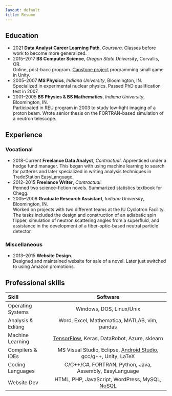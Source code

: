 ```yaml
---
layout: default
title: Resume
---
```


## Education
* 2021 **Data Analyst Career Learning Path**, *Coursera*.
Classes before work to become more generalized.
* 2015–2017 **BS Computer Science**, *Oregon State University*, Corvallis, OR.  
Online, post-bacc program. [Capstone project](https://youtu.be/5IsP7MNEriI) programming small game in Unity.
* 2005–2007 **MS Physics**, *Indiana University*, Bloomington, IN.  
Specialized in experimental nuclear physics. Passed PhD qualification test in 2007.
* 2001–2005 **BS Physics & BS Mathematics**, *Indiana University*, Bloomington, IN.  
Participated in REU program in 2003 to study low-light imaging of a proton beam. Wrote senior thesis on the FORTRAN-based simulation of a neutron telescope.

## Experience

### Vocational
* 2018-Current **Freelance Data Analyst**, *Contractual*.
Apprenticed under a hedge fund manager. This began with using machine learning to search for patterns and later specialized in writing analysis techniques in TradeStation EasyLanguage.
* 2012–2015 **Freelance Writer**, *Contractual*.  
Penned two science-fiction novels. Summarized statistics textbook for Chegg.
* 2005–2008 **Graduate Research Assistant**, *Indiana University*, Bloomington, IN.  
Worked on projects with two different teams at the IU Cyclotron Facility. The tasks included the design and construction of an adiabatic spin flipper, simulation of neutron scattering angles from a superfluid, and assistance in the development of a fiber-optic-based neutral particle detector.

### Miscellaneous
* 2013–2015 **Website Design**.  
Designed and maintained website for sale of a novel. Later just switched to using Amazon promotions.

## Professional skills

| Skill              | Software                                        |
|:-------------------|:-----------------------------------------------:|
| Operating Systems  | Windows, DOS, Linux/Unix                        |
| Analysis & Editing | Word, Excel, Mathematica, MATLAB, vim, pandas   |
| Machine Learning   | [TensorFlow](https://youtu.be/Yz5_Fy_gjkw), Keras, DataRobot, Azure, sklearn |
| Compilers & IDEs   | MS Visual Studio, Eclipse, [Android Studio](https://youtu.be/7AaBLhZ92jk?t=5m), gcc/g++, Unity, LaTeX |
| Coding Languages   | C/C++/C#, FORTRAN, Python, Java, Assembly, EasyLanguage |
| Website Dev        | HTML, PHP, JavaScript, WordPress, MySQL, [NoSQL](https://youtu.be/7AaBLhZ92jk) |
